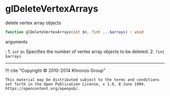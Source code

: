 # glDeleteVertexArrays
delete vertex array objects

```php
function glDeleteVertexArrays(int $n, ?int ...$arrays) : void
```

arguments

:    1. `int` `$n` Specifies the number of vertex array objects to be deleted.
    2. `?int` `$arrays` 

---
     

!!! cite "Copyright © 2010-2014 Khronos Group"

    This material may be distributed subject to the terms and conditions set forth in the Open Publication License, v 1.0, 8 June 1999. https://opencontent.org/openpub/.